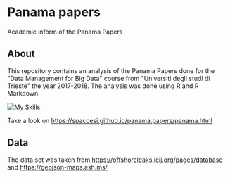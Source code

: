 # Panama papers

Academic inform of the Panama Papers

## About

This repository contains an analysis of the Panama Papers done for the "Data Management for Big Data" course from "Universiti degli studi di Trieste" the year 2017-2018. The analysis was done using R and R Markdown.

[![My Skills](https://skillicons.dev/icons?i=r)](https://skillicons.dev)

Take a look on https://spaccesi.github.io/panama.papers/panama.html

## Data

The data set was taken from https://offshoreleaks.icij.org/pages/database and https://geojson-maps.ash.ms/

